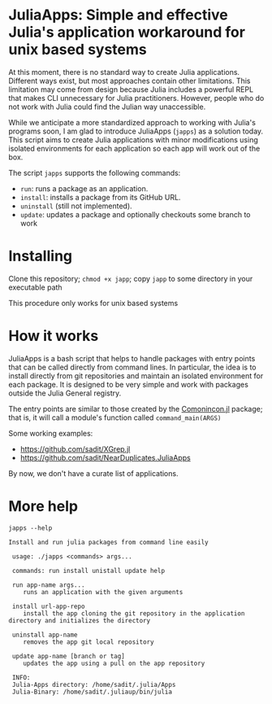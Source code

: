 # JuliaApps: Simple and effective Julia's application workaround for unix based systems

At this moment, there is no standard way to create Julia applications. Different ways exist, but most approaches contain other limitations. This limitation may come from design because Julia includes a powerful REPL that makes CLI unnecessary for Julia practitioners.
However, people who do not work with Julia could find the Julian way unaccessible.

While we anticipate a more standardized approach to working with Julia's programs soon, I am glad to introduce JuliaApps (`japps`) as a solution today. This script aims to create Julia applications with minor modifications using isolated environments for each application so each app will work out of the box.


The script `japps` supports the following commands:
- `run`: runs a package as an application.
- `install`: installs a package from its GitHub URL.
- `uninstall` (still not implemented).
- `update`: updates a package and optionally checkouts some branch to work


# Installing


Clone this repository; `chmod +x japp`; copy `japp` to some directory in your executable path

This procedure only works for unix based systems

# How it works

JuliaApps is a bash script that helps to handle packages with entry points that can be called directly from command lines.
In particular, the idea is to install directly from git repositories and maintain an isolated environment for each package.
It is designed to be very simple and work with packages outside the Julia General registry.

The entry points are similar to those created by the [Comonincon.jl](https://comonicon.org/stable/) package; that is, it will call a module's function called `command_main(ARGS)`

Some working examples:
- <https://github.com/sadit/XGrep.jl>
- <https://github.com/sadit/NearDuplicates.JuliaApps>

By now, we don't have a curate list of applications.

# More help

```
japps --help

Install and run julia packages from command line easily

 usage: ./japps <commands> args...

 commands: run install unistall update help

 run app-name args...
    runs an application with the given arguments

 install url-app-repo
    install the app cloning the git repository in the application directory and initializes the directory

 uninstall app-name
    removes the app git local repository

 update app-name [branch or tag]
    updates the app using a pull on the app repository

 INFO:
 Julia-Apps directory: /home/sadit/.julia/Apps
 Julia-Binary: /home/sadit/.juliaup/bin/julia
```
